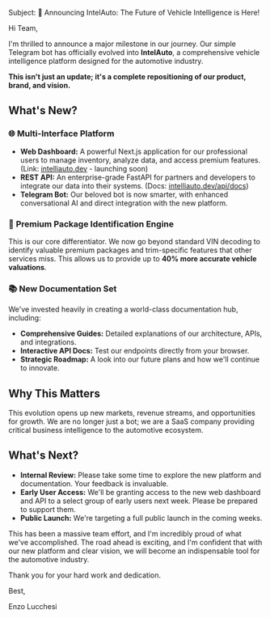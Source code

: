Subject: 🚀 Announcing IntelAuto: The Future of Vehicle Intelligence is Here!

Hi Team,

I'm thrilled to announce a major milestone in our journey. Our simple Telegram bot has officially evolved into **IntelAuto**, a comprehensive vehicle intelligence platform designed for the automotive industry.

**This isn't just an update; it's a complete repositioning of our product, brand, and vision.**

## What's New?

### 🌐 **Multi-Interface Platform**
- **Web Dashboard:** A powerful Next.js application for our professional users to manage inventory, analyze data, and access premium features. (Link: [intelliauto.dev](https://intelliauto.dev) - launching soon)
- **REST API:** An enterprise-grade FastAPI for partners and developers to integrate our data into their systems. (Docs: [intelliauto.dev/api/docs](https://intelliauto.dev/api/docs))
- **Telegram Bot:** Our beloved bot is now smarter, with enhanced conversational AI and direct integration with the new platform.

### 🧠 **Premium Package Identification Engine**
This is our core differentiator. We now go beyond standard VIN decoding to identify valuable premium packages and trim-specific features that other services miss. This allows us to provide up to **40% more accurate vehicle valuations**.

### 📚 **New Documentation Set**
We've invested heavily in creating a world-class documentation hub, including:
- **Comprehensive Guides:** Detailed explanations of our architecture, APIs, and integrations.
- **Interactive API Docs:** Test our endpoints directly from your browser.
- **Strategic Roadmap:** A look into our future plans and how we'll continue to innovate.

## Why This Matters

This evolution opens up new markets, revenue streams, and opportunities for growth. We are no longer just a bot; we are a SaaS company providing critical business intelligence to the automotive ecosystem.

## What's Next?

- **Internal Review:** Please take some time to explore the new platform and documentation. Your feedback is invaluable.
- **Early User Access:** We'll be granting access to the new web dashboard and API to a select group of early users next week. Please be prepared to support them.
- **Public Launch:** We're targeting a full public launch in the coming weeks.

This has been a massive team effort, and I'm incredibly proud of what we've accomplished. The road ahead is exciting, and I'm confident that with our new platform and clear vision, we will become an indispensable tool for the automotive industry.

Thank you for your hard work and dedication.

Best,

Enzo Lucchesi

